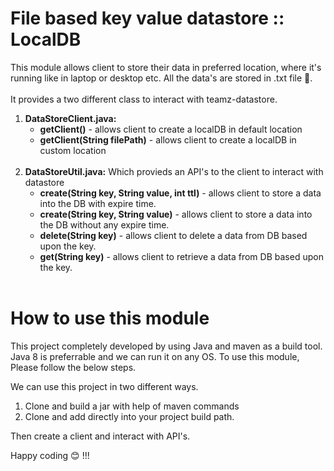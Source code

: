 # File based key value datastore :: LocalDB

   This module allows client to store their data in preferred location, where it's running like in laptop or desktop etc. All the data's are stored in .txt file :page_facing_up:. <br/><br/>
   It provides a two different class to interact with teamz-datastore.
   <br/>
   1. **DataStoreClient.java:**
      - **getClient()** - allows client to create a localDB in default location<br/>
      - **getClient(String filePath)** - allows client to create a localDB in custom location<br/>
      <br/>
   2. **DataStoreUtil.java:** Which provieds an API's to the client to interact with datastore
      - **create(String key, String value, int ttl)** - allows client to store a data into the DB with expire time. <br/>
      - **create(String key, String value)** - allows client to store a data into the DB without any expire time.<br/>
      - **delete(String key)** - allows client to delete a data from DB based upon the key.<br/>
      - **get(String key)** - allows client to retrieve a data from DB based upon the key.<br/>
      <br/>
# How to use this module
This project completely developed by using Java and maven as a build tool. Java 8 is preferrable and we can run it on any OS. To use this module, Please follow the below steps. <br/>

We can use this project in two different ways.

   1. Clone and build a jar with help of maven commands
   2. Clone and add directly into your project build path.

Then create a client and interact with API's.  

Happy coding :blush: !!!
     
   
   




